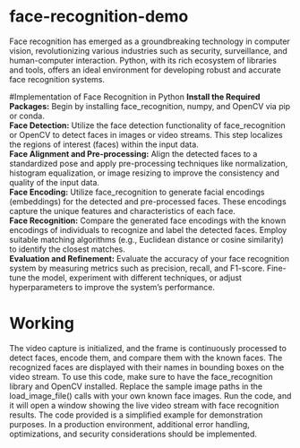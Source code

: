 <head>
    <meta name='keywords' content='python, face, recognition, face-recognition, facial recognition, face recognition'>
</head>

# face-recognition-demo
Face recognition has emerged as a groundbreaking technology in computer vision, revolutionizing various industries such as security, surveillance, and human-computer interaction. Python, with its rich ecosystem of libraries and tools, offers an ideal environment for developing robust and accurate face recognition systems.

#Implementation of Face Recognition in Python
**Install the Required Packages:** Begin by installing face_recognition, numpy, and OpenCV via pip or conda.
<br>
**Face Detection:** Utilize the face detection functionality of face_recognition or OpenCV to detect faces in images or video streams. This step localizes the regions of interest (faces) within the input data.
<br>
**Face Alignment and Pre-processing:** Align the detected faces to a standardized pose and apply pre-processing techniques like normalization, histogram equalization, or image resizing to improve the consistency and quality of the input data.
<br>
**Face Encoding:** Utilize face_recognition to generate facial encodings (embeddings) for the detected and pre-processed faces. These encodings capture the unique features and characteristics of each face.
<br>
**Face Recognition:** Compare the generated face encodings with the known encodings of individuals to recognize and label the detected faces. Employ suitable matching algorithms (e.g., Euclidean distance or cosine similarity) to identify the closest matches.
<br>
**Evaluation and Refinement:** Evaluate the accuracy of your face recognition system by measuring metrics such as precision, recall, and F1-score. Fine-tune the model, experiment with different techniques, or adjust hyperparameters to improve the system’s performance.

# Working
The video capture is initialized, and the frame is continuously processed to detect faces, encode them, and compare them with the known faces. The recognized faces are displayed with their names in bounding boxes on the video stream. To use this code, make sure to have the face_recognition library and OpenCV installed. Replace the sample image paths in the load_image_file() calls with your own known face images. Run the code, and it will open a window showing the live video stream with face recognition results. The code provided is a simplified example for demonstration purposes. In a production environment, additional error handling, optimizations, and security considerations should be implemented.

